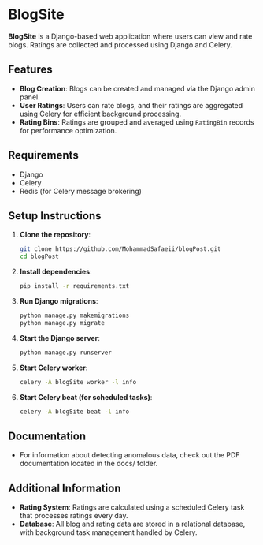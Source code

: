 
# BlogSite

**BlogSite** is a Django-based web application where users can view and rate blogs. Ratings are collected and processed using Django and Celery.

## Features

- **Blog Creation**: Blogs can be created and managed via the Django admin panel.
- **User Ratings**: Users can rate blogs, and their ratings are aggregated using Celery for efficient background processing.
- **Rating Bins**: Ratings are grouped and averaged using `RatingBin` records for performance optimization.

## Requirements

- Django
- Celery
- Redis (for Celery message brokering)

## Setup Instructions

1. **Clone the repository**:
   ```bash
   git clone https://github.com/MohammadSafaeii/blogPost.git
   cd blogPost
   ```

2. **Install dependencies**:
   ```bash
   pip install -r requirements.txt
   ```

3. **Run Django migrations**:
   ```bash
   python manage.py makemigrations
   python manage.py migrate
   ```

4. **Start the Django server**:
   ```bash
   python manage.py runserver
   ```

5. **Start Celery worker**:
   ```bash
   celery -A blogSite worker -l info
   ```

6. **Start Celery beat (for scheduled tasks)**:
   ```bash
   celery -A blogSite beat -l info
   ```

## Documentation

- For information about detecting anomalous data, check out the PDF documentation located in the docs/ folder.

## Additional Information

- **Rating System**: Ratings are calculated using a scheduled Celery task that processes ratings every day.
- **Database**: All blog and rating data are stored in a relational database, with background task management handled by Celery.
